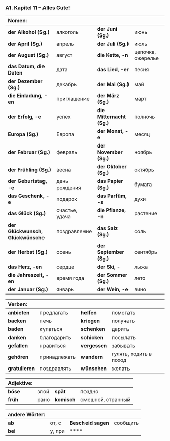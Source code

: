 ### A1. Kapitel 11 – Alles Gute!

| **Nomen:** ||||
|:---|:---|:---|:---|
| **der Alkohol (Sg.)** | алкоголь | **der Juni (Sg.)** | июнь |
| **der April (Sg.)** | апрель | **der Juli (Sg.)** | июль |
| **der August (Sg.)** | август | **die Kette, -n** | цепочка, ожерелье |
| **das Datum, die Daten** | дата | **das Lied, -er** | песня |
| **der Dezember (Sg.)** | декабрь | **der Mai (Sg.)** | май |
| **die Einladung, -en** | приглашение | **der März (Sg.)** | март |
| **der Erfolg, -e** | успех | **die Mitternacht (Sg.)** | полночь |
| **Europa (Sg.)** | Европа | **der Monat, -e** | месяц |
| **der Februar (Sg.)** | февраль | **der November (Sg.)** | ноябрь |
| **der Frühling (Sg.)** | весна | **der Oktober (Sg.)** | октябрь |
| **der Geburtstag, -e** | день рождения | **das Papier (Sg.)** | бумага |
| **das Geschenk, -e** | подарок | **das Parfüm, -s** | духи |
| **das Glück (Sg.)** | счастье, удача | **die Pflanze, -n** | растение |
| **der Glückwunsch, Glückwünsche** | поздравление | **das Salz (Sg.)** | соль |
| **der Herbst (Sg.)** | осень | **der September (Sg.)** | сентябрь |
| **das Herz, -en** | сердце | **der Ski, -** | лыжа |
| **die Jahreszeit, -en** | время года | **der Sommer (Sg.)** | лето |
| **der Januar (Sg.)** | январь | **der Wein, -e** | вино |


| **Verben:** ||||
|:---|:---|:---|:---|
| **anbieten** | предлагать | **helfen** | помогать |
| **backen** | печь | **kriegen** | получать |
| **baden** | купаться | **schenken** | дарить |
| **danken** | благодарить | **schicken** | посылать |
| **gefallen** | нравиться | **vergessen** | забывать |
| **gehören** | принадлежать | **wandern** | гулять, ходить в поход |
| **gratulieren** | поздравлять | **wünschen** | желать |


| **Adjektive:** ||||
|:---|:---|:---|:---|
| **böse** | злой | **spät** | поздно |
| **früh** | рано | **komisch** | смешной, странный |


| **andere Wörter:** ||||
|:---|:---|:---|:---|
| **ab** | от, с | **Bescheid sagen** | сообщить |
| **bei** | у, при | **** |  |

